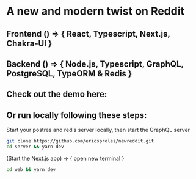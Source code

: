 # A new and modern twist on Reddit

## Frontend () => { React, Typescript, Next.js, Chakra-UI }

## Backend () => { Node.js, Typescript, GraphQL, PostgreSQL, TypeORM & Redis }

## Check out the demo here:

## Or run locally following these steps:

Start your postres and redis server locally, then start the GraphQL server

```bash
git clone https://github.com/ericsproles/newreddit.git
cd server && yarn dev
```

(Start the Next.js app) => { open new terminal }

```bash
cd web && yarn dev
```
